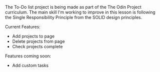 The To-Do list project is being made as part of the The Odin Project curriculum. The main skill I'm working to improve in this lesson is following the Single Responsibility Principle from the SOLID design principles.

Current Features:
 - Add projects to page
 - Delete projects from page
 - Check projects complete 

Features coming soon:
 - Add custom tasks